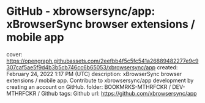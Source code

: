 # GitHub - xbrowsersync/app: xBrowserSync browser extensions / mobile app

cover: https://opengraph.githubassets.com/2eefbb4f5c5fc541a26889482277e9c9307caf5ae5f9d4b3b5cb746cc6b65053/xbrowsersync/app
created: February 24, 2022 1:17 PM (UTC)
description: xBrowserSync browser extensions / mobile app. Contribute to xbrowsersync/app development by creating an account on GitHub.
folder: BOOKMRKS-MTHRFCKR / DEV-MTHRFCKR / Github
tags: Github
url: https://github.com/xbrowsersync/app